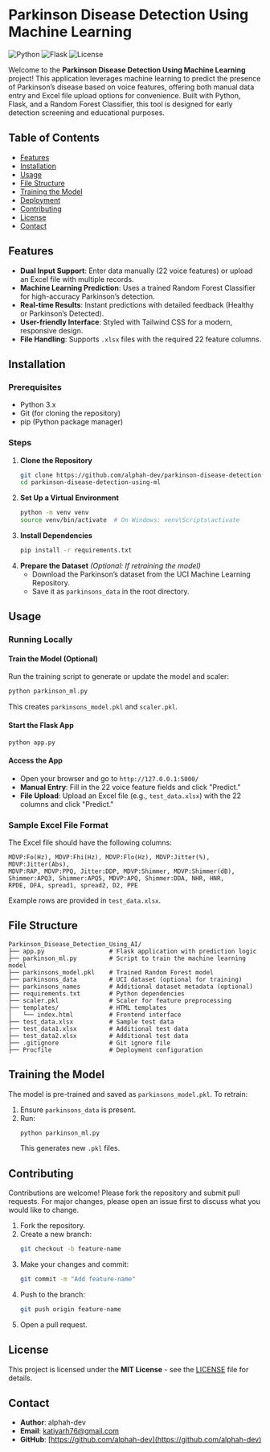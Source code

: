 # Parkinson Disease Detection Using Machine Learning

![Python](https://img.shields.io/badge/Python-3.x-blue)
![Flask](https://img.shields.io/badge/Flask-2.x-green)
![License](https://img.shields.io/badge/License-MIT-yellow)

Welcome to the **Parkinson Disease Detection Using Machine Learning** project! This application leverages machine learning to predict the presence of Parkinson’s disease based on voice features, offering both manual data entry and Excel file upload options for convenience. Built with Python, Flask, and a Random Forest Classifier, this tool is designed for early detection screening and educational purposes.

## Table of Contents
- [Features](#features)
- [Installation](#installation)
- [Usage](#usage)
- [File Structure](#file-structure)
- [Training the Model](#training-the-model)
- [Deployment](#deployment)
- [Contributing](#contributing)
- [License](#license)
- [Contact](#contact)

## Features
- **Dual Input Support**: Enter data manually (22 voice features) or upload an Excel file with multiple records.
- **Machine Learning Prediction**: Uses a trained Random Forest Classifier for high-accuracy Parkinson’s detection.
- **Real-time Results**: Instant predictions with detailed feedback (Healthy or Parkinson’s Detected).
- **User-friendly Interface**: Styled with Tailwind CSS for a modern, responsive design.
- **File Handling**: Supports `.xlsx` files with the required 22 feature columns.

## Installation

### Prerequisites
- Python 3.x
- Git (for cloning the repository)
- pip (Python package manager)

### Steps
1. **Clone the Repository**
   ```bash
   git clone https://github.com/alphah-dev/parkinson-disease-detection-using-ml.git
   cd parkinson-disease-detection-using-ml
   ```
2. **Set Up a Virtual Environment**
   ```bash
   python -m venv venv
   source venv/bin/activate  # On Windows: venv\Scripts\activate
   ```
3. **Install Dependencies**
   ```bash
   pip install -r requirements.txt
   ```
4. **Prepare the Dataset** *(Optional: If retraining the model)*
   - Download the Parkinson’s dataset from the UCI Machine Learning Repository.
   - Save it as `parkinsons_data` in the root directory.

## Usage

### Running Locally

#### Train the Model (Optional)
Run the training script to generate or update the model and scaler:
```bash
python parkinson_ml.py
```
This creates `parkinsons_model.pkl` and `scaler.pkl`.

#### Start the Flask App
```bash
python app.py
```

#### Access the App
- Open your browser and go to `http://127.0.0.1:5000/`
- **Manual Entry**: Fill in the 22 voice feature fields and click "Predict."
- **File Upload**: Upload an Excel file (e.g., `test_data.xlsx`) with the 22 columns and click "Predict."

### Sample Excel File Format
The Excel file should have the following columns:
```
MDVP:Fo(Hz), MDVP:Fhi(Hz), MDVP:Flo(Hz), MDVP:Jitter(%), MDVP:Jitter(Abs),
MDVP:RAP, MDVP:PPQ, Jitter:DDP, MDVP:Shimmer, MDVP:Shimmer(dB),
Shimmer:APQ3, Shimmer:APQ5, MDVP:APQ, Shimmer:DDA, NHR, HNR,
RPDE, DFA, spread1, spread2, D2, PPE
```
Example rows are provided in `test_data.xlsx`.

## File Structure
```
Parkinson_Disease_Detection_Using_AI/
├── app.py                  # Flask application with prediction logic
├── parkinson_ml.py         # Script to train the machine learning model
├── parkinsons_model.pkl    # Trained Random Forest model
├── parkinsons_data         # UCI dataset (optional for training)
├── parkinsons_names        # Additional dataset metadata (optional)
├── requirements.txt        # Python dependencies
├── scaler.pkl              # Scaler for feature preprocessing
├── templates/              # HTML templates
│   └── index.html          # Frontend interface
├── test_data.xlsx          # Sample test data
├── test_data1.xlsx         # Additional test data
├── test_data2.xlsx         # Additional test data
├── .gitignore              # Git ignore file
├── Procfile                # Deployment configuration
```

## Training the Model
The model is pre-trained and saved as `parkinsons_model.pkl`. To retrain:

1. Ensure `parkinsons_data` is present.
2. Run:
   ```bash
   python parkinson_ml.py
   ```
   This generates new `.pkl` files.

## Contributing
Contributions are welcome! Please fork the repository and submit pull requests. For major changes, please open an issue first to discuss what you would like to change.

1. Fork the repository.
2. Create a new branch:
   ```bash
   git checkout -b feature-name
   ```
3. Make your changes and commit:
   ```bash
   git commit -m "Add feature-name"
   ```
4. Push to the branch:
   ```bash
   git push origin feature-name
   ```
5. Open a pull request.

## License
This project is licensed under the **MIT License** - see the [LICENSE](LICENSE) file for details.

## Contact
- **Author**: alphah-dev
- **Email**: katiyarh76@gmail.com  
- **GitHub**: [https://github.com/alphah-dev](https://github.com/alphah-dev)

